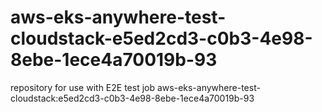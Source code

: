 # aws-eks-anywhere-test-cloudstack-e5ed2cd3-c0b3-4e98-8ebe-1ece4a70019b-93
repository for use with E2E test job aws-eks-anywhere-test-cloudstack:e5ed2cd3-c0b3-4e98-8ebe-1ece4a70019b-93
